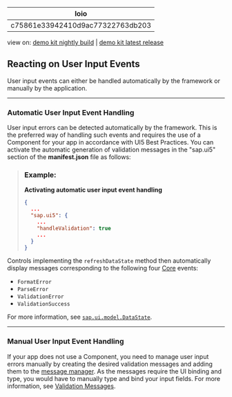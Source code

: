 <!-- loioc75861e33942410d9ac77322763db203 -->

| loio |
| -----|
| c75861e33942410d9ac77322763db203 |

<div id="loio">

view on: [demo kit nightly build](https://openui5nightly.hana.ondemand.com/#/topic/c75861e33942410d9ac77322763db203) | [demo kit latest release](https://openui5.hana.ondemand.com/#/topic/c75861e33942410d9ac77322763db203)</div>

## Reacting on User Input Events

User input events can either be handled automatically by the framework or manually by the application.

***

<a name="loioc75861e33942410d9ac77322763db203__section_tlz_s54_gpb"/>

### Automatic User Input Event Handling

User input errors can be detected automatically by the framework. This is the preferred way of handling such events and requires the use of a Component for your app in accordance with UI5 Best Practices. You can activate the automatic generation of validation messages in the "sap.ui5" section of the **manifest.json** file as follows:

> ### Example:  
> **Activating automatic user input event handling**
> 
> ```json
> {
>   ...
>   "sap.ui5": {
>     ...
>     "handleValidation": true
>     ...
>   }
> }
> ```

Controls implementing the `refreshDataState` method then automatically display messages corresponding to the following four [Core](https://openui5.hana.ondemand.com/#/api/sap.ui.core.Core) events:

-   `FormatError` 
-   `ParseError`
-   `ValidationError` 
-   `ValidationSuccess` 

For more information, see [`sap.ui.model.DataState`](https://openui5.hana.ondemand.com/#/api/sap.ui.model.DataState).

***

<a name="loioc75861e33942410d9ac77322763db203__section_l5c_554_gpb"/>

### Manual User Input Event Handling

If your app does not use a Component, you need to manage user input errors manually by creating the desired validation messages and adding them to the [message manager](https://openui5.hana.ondemand.com/#/api/sap.ui.core.message.MessageManager). As the messages require the UI binding and type, you would have to manually type and bind your input fields. For more information, see [Validation Messages](Validation_Messages_a90d93d.md).

